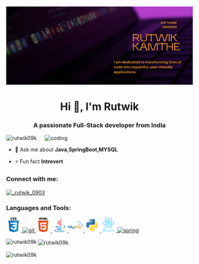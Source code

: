 
![logo](https://github.com/Rutwik09k/Rutwik09k/blob/main/RUTWIK%20KAMTHE.png)
<h1 align="center">Hi 👋, I'm Rutwik</h1>
<h3 align="center">A passionate Full-Stack developer from India</h3>

<img align="right" alt="coding" width="400" src="https://gifdb.com/images/thumbnail/animated-man-computer-coding-nae6mec378lsg1i3.webp">

<p align="left"> <img src="https://komarev.com/ghpvc/?username=rutwik09k&label=Profile%20views&color=0e75b6&style=flat" alt="rutwik09k" /> </p>

- 💬 Ask me about **Java,SpringBoot,MYSQL**

- ⚡ Fun fact **Introvert**

<h3 align="left">Connect with me:</h3>
<p align="left">
<a href="https://instagram.com/_rutwik_0903" target="blank"><img align="center" src="https://raw.githubusercontent.com/rahuldkjain/github-profile-readme-generator/master/src/images/icons/Social/instagram.svg" alt="_rutwik_0903" height="30" width="40" /></a>
</p>

<h3 align="left">Languages and Tools:</h3>
<p align="left"> <a href="https://www.w3schools.com/css/" target="_blank" rel="noreferrer"> <img src="https://raw.githubusercontent.com/devicons/devicon/master/icons/css3/css3-original-wordmark.svg" alt="css3" width="40" height="40"/> </a> <a href="https://git-scm.com/" target="_blank" rel="noreferrer"> <img src="https://www.vectorlogo.zone/logos/git-scm/git-scm-icon.svg" alt="git" width="40" height="40"/> </a> <a href="https://www.w3.org/html/" target="_blank" rel="noreferrer"> <img src="https://raw.githubusercontent.com/devicons/devicon/master/icons/html5/html5-original-wordmark.svg" alt="html5" width="40" height="40"/> </a> <a href="https://www.java.com" target="_blank" rel="noreferrer"> <img src="https://raw.githubusercontent.com/devicons/devicon/master/icons/java/java-original.svg" alt="java" width="40" height="40"/> </a> <a href="https://www.mysql.com/" target="_blank" rel="noreferrer"> <img src="https://raw.githubusercontent.com/devicons/devicon/master/icons/mysql/mysql-original-wordmark.svg" alt="mysql" width="40" height="40"/> </a> <a href="https://www.python.org" target="_blank" rel="noreferrer"> <img src="https://raw.githubusercontent.com/devicons/devicon/master/icons/python/python-original.svg" alt="python" width="40" height="40"/> </a> <a href="https://reactjs.org/" target="_blank" rel="noreferrer"> <img src="https://raw.githubusercontent.com/devicons/devicon/master/icons/react/react-original-wordmark.svg" alt="react" width="40" height="40"/> </a> <a href="https://spring.io/" target="_blank" rel="noreferrer"> <img src="https://www.vectorlogo.zone/logos/springio/springio-icon.svg" alt="spring" width="40" height="40"/> </a> </p>

<p><img align="left" src="https://github-readme-stats.vercel.app/api/top-langs?username=rutwik09k&show_icons=true&locale=en&layout=compact" alt="rutwik09k" /></p>

<p>&nbsp;<img align="center" src="https://github-readme-stats.vercel.app/api?username=rutwik09k&show_icons=true&locale=en" alt="rutwik09k" /></p>

<p><img align="center" src="https://github-readme-streak-stats.herokuapp.com/?user=rutwik09k&" alt="rutwik09k" /></p>
